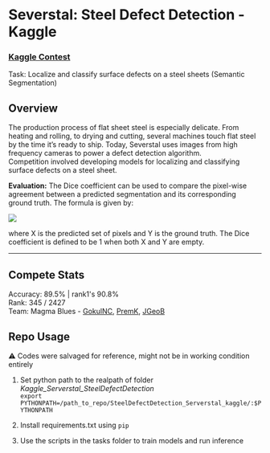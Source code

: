 # Severstal: Steel Defect Detection - Kaggle
### [Kaggle Contest](https://www.kaggle.com/c/severstal-steel-defect-detection/overview)

Task: Localize and classify surface defects on a steel sheets (Semantic Segmentation)

## Overview
The production process of flat sheet steel is especially delicate. From heating and rolling, to drying and cutting, several machines touch flat steel by the time it’s ready to ship. Today, Severstal uses images from high frequency cameras to power a defect detection algorithm. <br>
Competition involved developing models for localizing and classifying surface defects on a steel sheet.

**Evaluation:**
The Dice coefficient can be used to compare the pixel-wise agreement between a predicted segmentation and its corresponding ground truth. The formula is given by: <br>

<img src="https://render.githubusercontent.com/render/math?math=\LARGE{\frac{2\times |X \cap Y|}{|X| %2B |Y|}}">

where X is the predicted set of pixels and Y is the ground truth. The Dice coefficient is defined to be 1 when both X and Y are empty.

---

## Compete Stats
Accuracy: 89.5% | rank1's 90.8% <br>
Rank: 345 / 2427 <br>
Team: Magma Blues - [GokulNC](https://github.com/GokulNC), [PremK](https://github.com/Prem-kumar27), [JGeoB](https://github.com/JosephGeoBenjamin)


## Repo Usage
:warning: Codes were salvaged for reference, might not be in working condition entirely

1. Set python path to the realpath of folder *Kaggle_Serverstal_SteelDefectDetection* <br>
`export PYTHONPATH=/path_to_repo/SteelDefectDetection_Serverstal_kaggle/:$PYTHONPATH`

2. Install requirements.txt using `pip`

3. Use the scripts in the tasks folder to train models and run inference